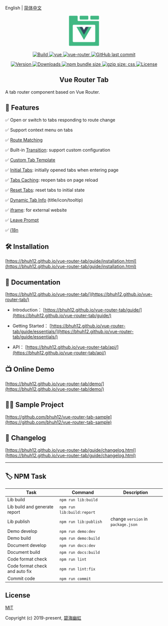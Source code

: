 English | [简体中文](README.zh.md)

<p align="center">
  <a href="https://bhuh12.github.io/vue-router-tab/" target="_blank" rel="noopener noreferrer">
    <img width="100" src="public/img/logo.png" alt="vue-router-tab logo">
  </a>
</p>

<p align="center">
  <a target="_blank" href="https://www.travis-ci.org/bhuh12/vue-router-tab">
    <img src="https://www.travis-ci.org/bhuh12/vue-router-tab.svg" alt="Build">
  </a>

  <a href="https://github.com/vuejs/vue">
    <img src="https://img.shields.io/badge/vue-2.5.22-brightgreen.svg" alt="vue">
  </a>

  <a href="https://github.com/vuejs/vue-router">
    <img src="https://img.shields.io/badge/vue--router-3.0.1-brightgreen.svg" alt="vue-router">
  </a>

  <a target="_blank" href="https://github.com/bhuh12/vue-router-tab">
    <img alt="GitHub last commit" src="https://img.shields.io/github/last-commit/bhuh12/vue-router-tab.svg">
  </a>
</p>

<p align="center">
  <a target="_blank" href="https://www.npmjs.com/package/vue-router-tab">
    <img src="https://img.shields.io/npm/v/vue-router-tab.svg" alt="Version">
  </a>

  <a target="_blank" href="https://npmcharts.com/compare/vue-router-tab?minimal=true">
    <img src="https://img.shields.io/npm/dm/vue-router-tab.svg" alt="Downloads">
  </a>

  <a target="_blank" href="https://www.npmjs.com/package/vue-router-tab">
    <img alt="npm bundle size" src="https://img.shields.io/bundlephobia/minzip/vue-router-tab.svg?label=gzip:JS">
  </a>

  <a target="_blank" href="https://www.npmjs.com/package/vue-router-tab">
    <img alt="gzip size: css" src="http://img.badgesize.io/https://unpkg.com/vue-router-tab/dist/lib/vue-router-tab.css?compression=gzip&label=gzip:CSS">
  </a>
  
  <a target="_blank" href="https://github.com/bhuh12/vue-router-tab/blob/master/LICENSE">
    <img src="https://img.shields.io/npm/l/vue-router-tab.svg" alt="License">
  </a>
</p>

<h2 align="center">Vue Router Tab</h2>

A tab router component based on Vue Router.

## 📌 Features

✅ Open or switch to tabs responding to route change

✅ Support context menu on tabs

✅ [Route Matching](https://bhuh12.github.io/vue-router-tab/guide/essentials/rule.html)

✅ Built-in [Transition](https://bhuh12.github.io/vue-router-tab/guide/advanced/transition.html): support custom configuration

✅ [Custom Tab Template](https://bhuh12.github.io/vue-router-tab/guide/advanced/slot.html)

✅ [Initial Tabs](https://bhuh12.github.io/vue-router-tab/guide/advanced/initial-tabs.html): initially opened tabs when entering page

✅ [Tabs Caching](https://bhuh12.github.io/vue-router-tab/guide/advanced/restore.html): reopen tabs on page reload

✅ [Reset Tabs](https://bhuh12.github.io/vue-router-tab/guide/essentials/operate.html#%E9%87%8D%E7%BD%AE%E9%A1%B5%E7%AD%BE): reset tabs to initial state

✅ [Dynamic Tab Info](https://bhuh12.github.io/vue-router-tab/guide/advanced/dynamic-tab-info.html) (title/icon/tooltip)

✅ [iframe](https://bhuh12.github.io/vue-router-tab/guide/essentials/iframe.html): for external website

✅ [Leave Prompt](https://bhuh12.github.io/vue-router-tab/guide/advanced/page-leave.html)

✅ [i18n](https://bhuh12.github.io/vue-router-tab/guide/essentials/i18n.html)

## 🛠 Installation

[https://bhuh12.github.io/vue-router-tab/guide/installation.html](https://bhuh12.github.io/vue-router-tab/guide/installation.html)

## 📝 Documentation

[https://bhuh12.github.io/vue-router-tab/](https://bhuh12.github.io/vue-router-tab/)

- Introduction：
  [https://bhuh12.github.io/vue-router-tab/guide/](https://bhuh12.github.io/vue-router-tab/guide/)

- Getting Started：
  [https://bhuh12.github.io/vue-router-tab/guide/essentials/](https://bhuh12.github.io/vue-router-tab/guide/essentials/)

- API：
  [https://bhuh12.github.io/vue-router-tab/api/](https://bhuh12.github.io/vue-router-tab/api/)

## 📺 Online Demo

[https://bhuh12.github.io/vue-router-tab/demo/](https://bhuh12.github.io/vue-router-tab/demo/)

## 👨‍💻 Sample Project

[https://github.com/bhuh12/vue-router-tab-sample](https://github.com/bhuh12/vue-router-tab-sample)

## 📃 Changelog

[https://bhuh12.github.io/vue-router-tab/guide/changelog.html](https://bhuh12.github.io/vue-router-tab/guide/changelog.html)

---

## 🏷 NPM Task

| Task                           | Command                    | Description                        |
| ------------------------------ | -------------------------- | ---------------------------------- |
| Lib build                      | `npm run lib:build`        |
| Lib build and generate report  | `npm run lib:build:report` |
| Lib publish                    | `npm run lib:publish`      | change `version` in `package.json` |
| Demo develop                   | `npm run demo:dev`         |
| Demo build                     | `npm run demo:build`       |
| Document develop               | `npm run docs:dev`         |
| Document build                 | `npm run docs:build`       |
| Code format check              | `npm run lint`             |
| Code format check and auto fix | `npm run lint:fix`         |
| Commit code                    | `npm run commit`           |

## License

[MIT](http://opensource.org/licenses/MIT)

Copyright (c) 2019-present, [碧海幽虹](https://bhuh.net)
